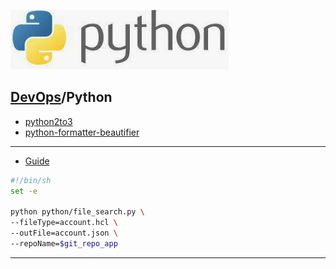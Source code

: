 [![](./resource/Python.png)](https://www.python.org/)
## [DevOps]/Python

- [python2to3](https://python2to3.com/)
- [python-formatter-beautifier](https://codebeautify.org/python-formatter-beautifier)

---
- [Guide](https://www.runoob.com/python/python-func-open.html)

```sh
#!/bin/sh
set -e

python python/file_search.py \
--fileType=account.hcl \
--outFile=account.json \
--repoName=$git_repo_app
```


---
[DevOps]: <../../README.md>
